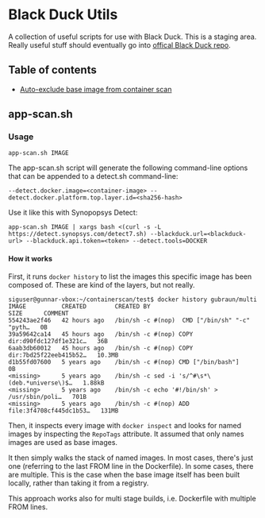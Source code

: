 # Black Duck Utils
A collection of useful scripts for use with Black Duck. This is a staging area. Really useful stuff should eventually go into [offical Black Duck repo](https://github.com/blackducksoftware).

## Table of contents
- [Auto-exclude base image from container scan](#app-scan-sh)

## app-scan.sh
### Usage
```
app-scan.sh IMAGE
```
The app-scan.sh script will generate the following command-line options that can be appended to a detect.sh command-line:
```
--detect.docker.image=<container-image> --detect.docker.platform.top.layer.id=<sha256-hash>
```

Use it like this with Synopopsys Detect:
```
app-scan.sh IMAGE | xargs bash <(curl -s -L https://detect.synopsys.com/detect7.sh) --blackduck.url=<blackduck-url> --blackduck.api.token=<token> --detect.tools=DOCKER 
```
 
#### How it works
First, it runs `docker history` to list the images this specific image has been composed of. These are kind of the layers, but not really.
```
siguser@gunnar-vbox:~/containerscan/test$ docker history gubraun/multi
IMAGE          CREATED        CREATED BY                                      SIZE      COMMENT
554243ae2f46   42 hours ago   /bin/sh -c #(nop)  CMD ["/bin/sh" "-c" "pyth…   0B
39a59642ca14   45 hours ago   /bin/sh -c #(nop) COPY dir:d90fdc127df1e321c…   36B
6aab3db60012   45 hours ago   /bin/sh -c #(nop) COPY dir:7bd25f22eeb415b52…   10.3MB
d1b55fd07600   5 years ago    /bin/sh -c #(nop) CMD ["/bin/bash"]             0B
<missing>      5 years ago    /bin/sh -c sed -i 's/^#\s*\(deb.*universe\)$…   1.88kB
<missing>      5 years ago    /bin/sh -c echo '#!/bin/sh' > /usr/sbin/poli…   701B
<missing>      5 years ago    /bin/sh -c #(nop) ADD file:3f4708cf445dc1b53…   131MB
```
Then, it inspects every image with `docker inspect` and looks for named images by inspecting the `RepoTags` attribute. It assumed that only names images are used as base images.

It then simply walks the stack of named images. In most cases, there's just one (referring to the last FROM line in the Dockerfile). In some cases, there are multiple. This is the case when the base image itself has been built locally, rather than taking it from a registry.

This approach works also for multi stage builds, i.e. Dockerfile with multiple FROM lines. 
